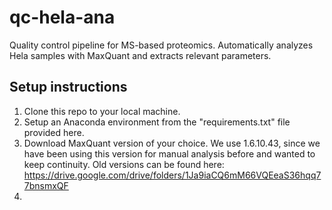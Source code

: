 # qc-hela-ana
 Quality control pipeline for MS-based proteomics. Automatically analyzes Hela samples with MaxQuant and extracts relevant parameters.

## Setup instructions
1. Clone this repo to your local machine. 
2. Setup an Anaconda environment from the "requirements.txt" file provided here.
3. Download MaxQuant version of your choice. We use 1.6.10.43, since we have been using this version for manual analysis before and wanted to keep continuity. Old versions can be found here: https://drive.google.com/drive/folders/1Ja9iaCQ6mM66VQEeaS36hqq77bnsmxQF
4. 
